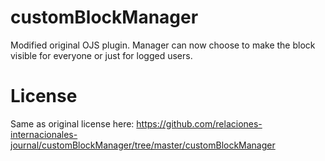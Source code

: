 # customBlockManager
Modified original OJS plugin. Manager can now choose to make the block visible for everyone or just for logged users.

# License
Same as original license here: https://github.com/relaciones-internacionales-journal/customBlockManager/tree/master/customBlockManager
